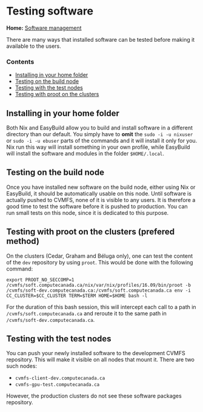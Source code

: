 # Testing software

**Home:** [Software management](INDEX.md)

There are many ways that installed software can be tested before making it
available to the users.

### Contents

- [Installing in your home folder](#installing-in-your-home-folder)
- [Testing on the build node](#testing-on-the-build-node)
- [Testing with the test nodes](#testing-with-the-test-nodes)
- [Testing with proot on the clusters](#testing-with-proot-on-the-clusters)

## Installing in your home folder

Both Nix and EasyBuild allow you to build and install software in a different
directory than our default. You simply have to **omit** the `sudo -i -u nixuser`
or `sudo -i -u ebuser` parts of the commands and it will install it only for
you. Nix run this way will install something in your own profile, while
EasyBuild will install the software and modules in the folder `$HOME/.local`.

## Testing on the build node

Once you have installed new software on the build node, either using Nix or
EasyBuild, it should be automatically usable on this node. Until software is
actually pushed to CVMFS, none of it is visible to any users. It is therefore a
good time to test the software before it is pushed to production. You can run
small tests on this node, since it is dedicated to this purpose.

## Testing with proot on the clusters (prefered method)

On the clusters (Cedar, Graham and Béluga only), one can test the content of the
`dev` repository by using `proot`. This would be done with the following
command:

```
export PROOT_NO_SECCOMP=1
/cvmfs/soft.computecanada.ca/nix/var/nix/profiles/16.09/bin/proot -b /cvmfs/soft-dev.computecanada.ca:/cvmfs/soft.computecanada.ca env -i CC_CLUSTER=$CC_CLUSTER TERM=$TERM HOME=$HOME bash -l
```

For the duration of this bash session, this will intercept each call to a path
in `/cvmfs/soft.computecanada.ca`  and reroute it to the same path in
`/cvmfs/soft-dev.computecanada.ca`.

## Testing with the test nodes

You can push your newly installed software to the development CVMFS repository.
This will make it visible on all nodes that mount it. There are two such nodes:

- `cvmfs-client-dev.computecanada.ca`
- `cvmfs-gpu-test.computecanada.ca`

However, the production clusters do not see these software packages repository.


